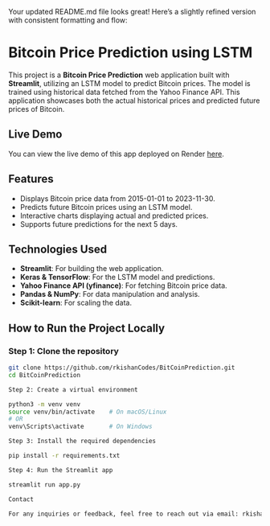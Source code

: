 Your updated README.md file looks great! Here’s a slightly refined version with consistent formatting and flow:

# Bitcoin Price Prediction using LSTM

This project is a **Bitcoin Price Prediction** web application built with **Streamlit**, utilizing an LSTM model to predict Bitcoin prices. The model is trained using historical data fetched from the Yahoo Finance API. This application showcases both the actual historical prices and predicted future prices of Bitcoin.

## Live Demo

You can view the live demo of this app deployed on Render [here](https://bitcoinprediction.onrender.com/).

## Features

- Displays Bitcoin price data from 2015-01-01 to 2023-11-30.
- Predicts future Bitcoin prices using an LSTM model.
- Interactive charts displaying actual and predicted prices.
- Supports future predictions for the next 5 days.

## Technologies Used

- **Streamlit**: For building the web application.
- **Keras & TensorFlow**: For the LSTM model and predictions.
- **Yahoo Finance API (yfinance)**: For fetching Bitcoin price data.
- **Pandas & NumPy**: For data manipulation and analysis.
- **Scikit-learn**: For scaling the data.

## How to Run the Project Locally

### Step 1: Clone the repository
```bash
git clone https://github.com/rkishanCodes/BitCoinPrediction.git
cd BitCoinPrediction

Step 2: Create a virtual environment

python3 -m venv venv
source venv/bin/activate    # On macOS/Linux
# OR
venv\Scripts\activate       # On Windows

Step 3: Install the required dependencies

pip install -r requirements.txt

Step 4: Run the Streamlit app

streamlit run app.py

Contact

For any inquiries or feedback, feel free to reach out via email: rkishan.codes@gmail.com
